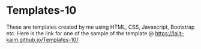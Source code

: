 # Templates-10
These are templates created by me using HTML, CSS, Javascript, Bootstrap etc.
Here is the link for one of the sample of the template @ https://lalit-kaim.github.io/Templates-10/
